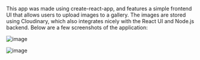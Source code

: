 This app was made using create-react-app, and features a simple frontend UI that allows users to upload images to a gallery. The images are stored using Cloudinary, which also integrates nicely with the React UI and Node.js backend. Below are a few screenshots of the application:



![image](https://user-images.githubusercontent.com/25569666/104393679-074a9500-5513-11eb-84ae-a923e666fdfe.png)


![image](https://user-images.githubusercontent.com/25569666/104393730-221d0980-5513-11eb-853a-ef459d9a7471.png)
